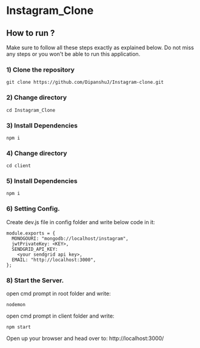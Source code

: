 # Instagram_Clone

## How to run ?

Make sure to follow all these steps exactly as explained below. Do not miss any steps or you won't be able to run this application.

### 1) Clone the repository
```
git clone https://github.com/DipanshuJ/Instagram-clone.git
```

### 2) Change directory
```
cd Instagram_Clone
```
### 3) Install Dependencies
```
npm i
```

### 4) Change directory
```
cd client
```
### 5) Install Dependencies
```
npm i
```

### 6) Setting Config.

Create dev.js file in config folder and write below code in it:

```
module.exports = {
  MONOGOURI: "mongodb://localhost/instagram",
  jwtPrivateKey: <KEY>,
  SENDGRID_API_KEY:
    <your sendgrid api key>,
  EMAIL: "http://localhost:3000",
};
```


### 8) Start the Server.

open cmd prompt in root folder and write:
```
nodemon
```


open cmd prompt in client folder  and write:
```
npm start
```

Open up your browser and head over to:
http://localhost:3000/

